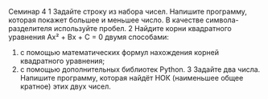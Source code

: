 Семинар 4
1 Задайте строку из набора чисел. Напишите программу, которая покажет большее и
меньшее число. В качестве символа-разделителя используйте пробел.
2 Найдите корни квадратного уравнения Ax² + Bx + C = 0 двумя способами:
1) с помощью математических формул нахождения корней квадратного уравнения;
2) с помощью дополнительных библиотек Python.
3 Задайте два числа. Напишите программу, которая найдёт НОК (наименьшее общее
кратное) этих двух чисел.